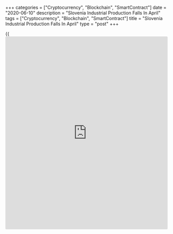 +++
categories = ["Cryptocurrency", "Blockchain", "SmartContract"]
date = "2020-06-10"
description = "Slovenia Industrial Production Falls In April"
tags = ["Cryptocurrency", "Blockchain", "SmartContract"]
title = "Slovenia Industrial Production Falls In April"
type = "post"
+++

{{<iframe id="large-banner" src="https://www.bounty.group/#slide=13.0" width="100%" height="600" scrolling="no" style="border: 0px solid rgb(216, 221, 230); border-radius: 3px;">}}

Slovenia's industrial production declined in April, led by a fall in
manufacturing output, figures from the statistical office showed on
Wednesday.

The industrial production index decreased 22.8 percent year-on-year in
April with manufacturing output falling 23.9 percent.

Meanwhile, production in the electricity, gas, steam, and air condition,
and mining and quarrying sector decreased 11.9 percent and 5.3 percent,
respectively.

Capital goods production declined 32.8 percent and intermediate goods
production decreased 24.0 percent. Consumer goods fell 13.2 percent.

On a month-on-month basis, industrial production decreased 14.7 percent
in April. This was the biggest monthly decline on record.

For comments and feedback [contact](https://www.playgroundfx.com/contact/): editorial@rtt[news](https://www.letsplayfx.com/blog/forex-news-website/).com

[Economic News][1]

 **What parts of the world are seeing the best (and worst) economic
performances lately? Click[here][2] to check out our [Econ Scorecard][2]
and find out! See up-to-the-moment [ranking](https://www.playgroundfx.com/blog/crypto-exchange-ranking/)s for the best and worst
performers in [GDP][3], [unemployment rate][4], [inflation][2] and much
more.**

   1. www.rtt[news](https://www.letsplayfx.com/blog/forex-news-website/).com/Content/EconomicNews.aspx
   2. www.rtt[news](https://www.letsplayfx.com/blog/forex-news-website/).com/economic-scorecard/world-rank/CPI/highest-performance.aspx
   3. www.rtt[news](https://www.letsplayfx.com/blog/forex-news-website/).com/economic-scorecard/world-rank/GDP/highest-performance.aspx
   4. www.rtt[news](https://www.letsplayfx.com/blog/forex-news-website/).com/economic-scorecard/world-rank/unemployment-rate/lowest-performance.aspx